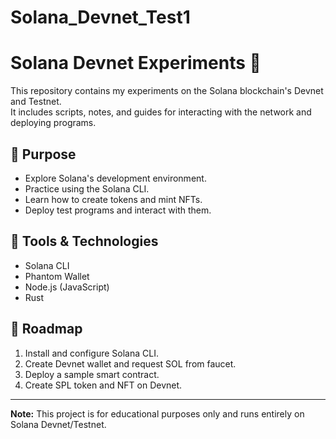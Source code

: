 # Solana_Devnet_Test1
# Solana Devnet Experiments 🚀

This repository contains my experiments on the Solana blockchain's Devnet and Testnet.  
It includes scripts, notes, and guides for interacting with the network and deploying programs.

## 🔹 Purpose
- Explore Solana's development environment.
- Practice using the Solana CLI.
- Learn how to create tokens and mint NFTs.
- Deploy test programs and interact with them.

## 🔹 Tools & Technologies
- Solana CLI
- Phantom Wallet
- Node.js (JavaScript)
- Rust

## 🔹 Roadmap
1. Install and configure Solana CLI.
2. Create Devnet wallet and request SOL from faucet.
3. Deploy a sample smart contract.
4. Create SPL token and NFT on Devnet.

---

**Note:** This project is for educational purposes only and runs entirely on Solana Devnet/Testnet.
